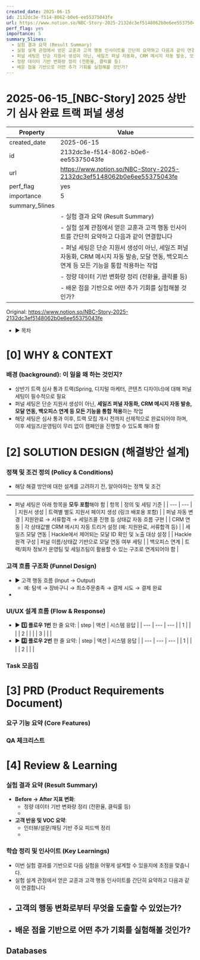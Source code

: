 ```yaml
---
created_date: 2025-06-15
id: 2132dc3e-f514-8062-b0e6-ee55375043fe
url: https://www.notion.so/NBC-Story-2025-2132dc3ef5148062b0e6ee55375043fe
perf_flag: yes
importance: 5
summary_5lines:
  - 실험 결과 요약 (Result Summary)
  - 실험 설계 관점에서 얻은 교훈과 고객 행동 인사이트를 간단히 요약하고 다음과 같이 연결합니다
  - 퍼널 세팅은 단순 지원서 생성이 아닌, 세일즈 퍼널 자동화, CRM 메시지 자동 발송, 모달 연동, 백오피스 연계 등 모든 기능을 통합 적용하는 작업
  - 정량 데이터 기반 변화량 정리 (전환율, 클릭률 등)
  - 배운 점을 기반으로 어떤 추가 기회를 실험해볼 것인가?
---
```


# 2025-06-15_[NBC-Story] 2025 상반기 심사 완료 트랙 퍼널 생성

| Property | Value |
| --- | --- |
| created_date | 2025-06-15 |
| id | 2132dc3e-f514-8062-b0e6-ee55375043fe |
| url | https://www.notion.so/NBC-Story-2025-2132dc3ef5148062b0e6ee55375043fe |
| perf_flag | yes |
| importance | 5 |
| summary_5lines | |
|  | - 실험 결과 요약 (Result Summary) |
|  | - 실험 설계 관점에서 얻은 교훈과 고객 행동 인사이트를 간단히 요약하고 다음과 같이 연결합니다 |
|  | - 퍼널 세팅은 단순 지원서 생성이 아닌, 세일즈 퍼널 자동화, CRM 메시지 자동 발송, 모달 연동, 백오피스 연계 등 모든 기능을 통합 적용하는 작업 |
|  | - 정량 데이터 기반 변화량 정리 (전환율, 클릭률 등) |
|  | - 배운 점을 기반으로 어떤 추가 기회를 실험해볼 것인가? |

Original: https://www.notion.so/NBC-Story-2025-2132dc3ef5148062b0e6ee55375043fe

- ▶ 목차

# [0] WHY & CONTEXT

###  배경 (background): 이 일을 왜 하는 것인지?
- 상반기 트랙 심사 통과 트랙(Spring, 디지털 마케터, 콘텐츠 디자이너)에 대해 퍼널 세팅이 필수적으로 필요
- 퍼널 세팅은 단순 지원서 생성이 아닌, **세일즈 퍼널 자동화, CRM 메시지 자동 발송, 모달 연동, 백오피스 연계 등 모든 기능을 통합 적용**하는 작업
- 해당 세팅은 심사 통과 이후, 트랙 모집 개시 전까지 선제적으로 완료되어야 하며, 이후 세일즈/운영팀이 무리 없이 캠페인을 진행할 수 있도록 해야 함

# **[2] SOLUTION DESIGN (해결방안 설계)**

### **정책 및 조건 정의 (Policy & Conditions)**
- 해당 해결 방안에 대한 설계를 고려하기 전, 알아야하는 정책 및 조건

---
- 퍼널 세팅은 아래 항목을 **모두 포함**해야 함
| 항목 | 정의 및 세팅 기준 |
| --- | --- |
| 지원서 생성 | 트랙별 별도 지원서 페이지 생성 (링크 배포용 포함) |
| 퍼널 자동 변경 | 지원완료 → 서류합격 → 세일즈콜 진행 등 상태값 자동 흐름 구현 |
| CRM 연동 | 각 상태값별 CRM 메시지 자동 트리거 설정 (예: 지원완료, 서류합격 등) |
| 세일즈 모달 연동 | Hackle에서 제어되는 모달 ID 확인 및 노출 대상 설정 |
| Hackle 원격 구성 | 퍼널 이름/상태값 기반으로 모달 연동 여부 세팅 |
| 백오피스 연계 | 트랙/회차 정보가 운영팀 및 세일즈팀이 활용할 수 있는 구조로 연계되어야 함 |

### **고객 흐름 구조화 (Funnel Design)**
- ▶ 고객 행동 흐름 (Input → Output)
  - 예: 탐색 → 장바구니 → 최소주문충족 → 결제 시도 → 결제 완료
- 

### **UI/UX 설계 흐름 (Flow & Response)**
- ▶ **1️⃣ 플로우 1번**
  한 줄 요약:
| step | 액션 | 시스템 응답 |
| --- | --- | --- |
| 1 |  |  |
| 2 |  |  |
| 3 |  |  |
- ▶ **2️⃣ 플로우 2번**
  한 줄 요약:
| step | 액션 | 시스템 응답 |
| --- | --- | --- |
| 1 |  |  |
| 2 |  |  |

### Task 모음집

# **[3] PRD (Product Requirements Document)**

### **요구 기능 요약 (Core Features)**

### **QA 체크리스트**

# [4] Review & Learning

### 실험 결과 요약 (Result Summary)
- **Before → After 지표 변화**:
  - 정량 데이터 기반 변화량 정리 (전환율, 클릭률 등)
  - 
- **고객 반응 및 VOC 요약**:
  - 인터뷰/설문/채팅 기반 주요 피드백 정리
  - 

### 학습 정리 및 인사이트 (Key Learnings)
- 이번 실험 결과를 기반으로 다음 실험을 어떻게 설계할 수 있을지에 초점을 맞춥니다.
- 실험 설계 관점에서 얻은 교훈과 고객 행동 인사이트를 간단히 요약하고 다음과 같이 연결합니다
- 고객의 행동 변화로부터 무엇을 도출할 수 있었는가?
  - 
- 배운 점을 기반으로 어떤 추가 기회를 실험해볼 것인가?
  -

## Databases
